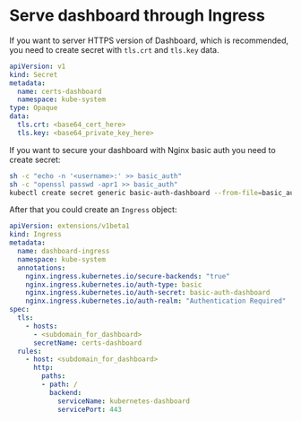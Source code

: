 # Serve dashboard through Ingress

If you want to server HTTPS version of Dashboard, which is recommended, you need to create secret with `tls.crt` and `tls.key` data.

```yaml
apiVersion: v1
kind: Secret
metadata:
  name: certs-dashboard
  namespace: kube-system
type: Opaque
data:
  tls.crt: <base64_cert_here>
  tls.key: <base64_private_key_here>
```

If you want to secure your dashboard with Nginx basic auth you need to create secret:
```bash
sh -c "echo -n '<username>:' >> basic_auth"
sh -c "openssl passwd -apr1 >> basic_auth"
kubectl create secret generic basic-auth-dashboard --from-file=basic_auth --namespace=kube-system
```

After that you could create an `Ingress` object:
```yaml
apiVersion: extensions/v1beta1
kind: Ingress
metadata:
  name: dashboard-ingress
  namespace: kube-system
  annotations:
    nginx.ingress.kubernetes.io/secure-backends: "true"
    nginx.ingress.kubernetes.io/auth-type: basic
    nginx.ingress.kubernetes.io/auth-secret: basic-auth-dashboard
    nginx.ingress.kubernetes.io/auth-realm: "Authentication Required"
spec:
  tls:
    - hosts:
      - <subdomain_for_dashboard>
      secretName: certs-dashboard
  rules:
    - host: <subdomain_for_dashboard>
      http:
        paths:
        - path: /
          backend:
            serviceName: kubernetes-dashboard
            servicePort: 443
```
